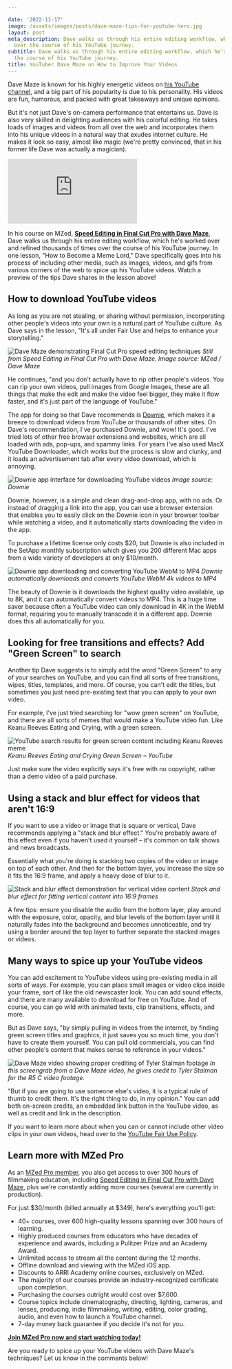 ```yaml
---

date: '2022-11-17'
image: /assets/images/posts/dave-maze-tips-for-youtube-hero.jpg
layout: post
meta_description: Dave walks us through his entire editing workflow, which he’s refined
  over the course of his YouTube journey.
subtitle: Dave walks us through his entire editing workflow, which he’s refined over
  the course of his YouTube journey.
title: YouTuber Dave Maze on How to Improve Your Videos
---
```


Dave Maze is known for his highly energetic videos on [his YouTube channel](https://www.youtube.com/c/DaveMaze1), and a big part of his popularity is due to his personality. His videos are fun, humorous, and packed with great takeaways and unique opinions.

But it's not just Dave's on-camera performance that entertains us. Dave is also very skilled in delighting audiences with his colorful editing. He takes loads of images and videos from all over the web and incorporates them into his unique videos in a natural way that exudes internet culture. He makes it look so easy, almost like magic (we're pretty convinced, that in his former life Dave was actually a magician).

<iframe src="https://www.youtube-nocookie.com/embed/AOiJpclb73U" frameborder="0" allow="accelerometer; autoplay; clipboard-write; encrypted-media; gyroscope; picture-in-picture; web-share" allowfullscreen></iframe>

In his course on MZed, [**Speed Editing in Final Cut Pro with Dave Maze**](https://www.mzed.com/courses/speed-editing-final-cut-pro), Dave walks us through his entire editing workflow, which he's worked over and refined thousands of times over the course of his YouTube journey. In one lesson, "How to Become a Meme Lord," Dave specifically goes into his process of including other media, such as images, videos, and gifs from various corners of the web to spice up his YouTube videos. Watch a preview of the tips Dave shares in the lesson above!

## How to download YouTube videos

As long as you are not stealing, or sharing without permission, incorporating other people's videos into your own is a natural part of YouTube culture. As Dave says in the lesson, "It's all under Fair Use and helps to enhance your storytelling."

![Dave Maze demonstrating Final Cut Pro speed editing techniques](/assets/images/posts/dave-maze-final-cut-pro-speed-editing.jpg)
*Still from Speed Editing in Final Cut Pro with Dave Maze. Image source: MZed / Dave Maze*

He continues, "and you don't actually have to rip other people's videos. You can rip your own videos, pull images from Google Images, these are all things that make the edit and make the video feel bigger, they make it flow faster, and it's just part of the language of YouTube."

The app for doing so that Dave recommends is [Downie](https://software.charliemonroe.net/downie/), which makes it a breeze to download videos from YouTube or thousands of other sites. On Dave's recommendation, I've purchased Downie, and wow! It's good. I've tried lots of other free browser extensions and websites, which are all loaded with ads, pop-ups, and spammy links. For years I've also used MacX YouTube Downloader, which works but the process is slow and clunky, and it loads an advertisement tab after every video download, which is annoying.

![Downie app interface for downloading YouTube videos](/assets/images/posts/dave-maze-downie-app-youtube-download.jpg)
*Image source: Downie*

Downie, however, is a simple and clean drag-and-drop app, with no ads. Or instead of dragging a link into the app, you can use a browser extension that enables you to easily click on the Downie icon in your browser toolbar while watching a video, and it automatically starts downloading the video in the app.

To purchase a lifetime license only costs $20, but Downie is also included in the SetApp monthly subscription which gives you 200 different Mac apps from a wide variety of developers at only $10/month.

![Downie app downloading and converting YouTube WebM to MP4](/assets/images/posts/dave-maze-downie-app-interface.jpg)
*Downie automatically downloads and converts YouTube WebM 4k videos to MP4*

The beauty of Downie is it downloads the highest quality video available, up to 8K, and it can automatically convert videos to MP4. This is a huge time saver because often a YouTube video can only download in 4K in the WebM format, requiring you to manually transcode it in a different app. Downie does this all automatically for you.

## Looking for free transitions and effects? Add "Green Screen" to search

Another tip Dave suggests is to simply add the word "Green Screen" to any of your searches on YouTube, and you can find all sorts of free transitions, wipes, titles, templates, and more. Of course, you can't edit the titles, but sometimes you just need pre-existing text that you can apply to your own video.

For example, I've just tried searching for "wow green screen" on YouTube, and there are all sorts of memes that would make a YouTube video fun. Like Keanu Reeves Eating and Crying, with a green screen.

![YouTube search results for green screen content including Keanu Reeves meme](/assets/images/posts/dave-maze-green-screen-search-tip.jpg)
*Keanu Reeves Eating and Crying Green Screen – YouTube*

Just make sure the video explicitly says it's free with no copyright, rather than a demo video of a paid purchase.

## Using a stack and blur effect for videos that aren't 16:9

If you want to use a video or image that is square or vertical, Dave recommends applying a "stack and blur effect." You're probably aware of this effect even if you haven't used it yourself – it's common on talk shows and news broadcasts.

Essentially what you're doing is stacking two copies of the video or image on top of each other. And then for the bottom layer, you increase the size so it fits the 16:9 frame, and apply a heavy dose of blur to it.

![Stack and blur effect demonstration for vertical video content](/assets/images/posts/dave-maze-stack-blur-effect.jpg)
*Stack and blur effect for fitting vertical content into 16:9 frames*

A few tips: ensure you disable the audio from the bottom layer, play around with the exposure, color, opacity, and blur levels of the bottom layer until it naturally fades into the background and becomes unnoticeable, and try using a border around the top layer to further separate the stacked images or videos.

## Many ways to spice up your YouTube videos

You can add excitement to YouTube videos using pre-existing media in all sorts of ways. For example, you can place small images or video clips inside your frame, sort of like the old newscaster look. You can add sound effects, and there are many available to download for free on YouTube. And of course, you can go wild with animated texts, clip transitions, effects, and more.

But as Dave says, "by simply pulling in videos from the internet, by finding green screen titles and graphics, it just saves you so much time, you don't have to create them yourself. You can pull old commercials, you can find other people's content that makes sense to reference in your videos."

![Dave Maze video showing proper crediting of Tyler Stalman footage](/assets/images/posts/dave-maze-crediting-original-content.jpg)
*In this screengrab from a Dave Maze video, he gives credit to Tyler Stalman for the R5 C video footage.*

"But if you are going to use someone else's video, it is a typical rule of thumb to credit them. It's the right thing to do, in my opinion." You can add both on-screen credits, an embedded link button in the YouTube video, as well as credit and link in the description.

If you want to learn more about when you can or cannot include other video clips in your own videos, head over to the [YouTube Fair Use Policy](https://support.google.com/youtube/answer/9783148?hl=en).

## Learn more with MZed Pro

As an [MZed Pro member](https://www.mzed.com/), you also get access to over 300 hours of filmmaking education, including [Speed Editing in Final Cut Pro with Dave Maze](https://www.mzed.com/courses/speed-editing-final-cut-pro), plus we're constantly adding more courses (several are currently in production).

For just $30/month (billed annually at $349), here's everything you'll get:

- 40+ courses, over 600 high-quality lessons spanning over 300 hours of learning.
- Highly produced courses from educators who have decades of experience and awards, including a Pulitzer Prize and an Academy Award.
- Unlimited access to stream all the content during the 12 months.
- Offline download and viewing with the MZed iOS app.
- Discounts to ARRI Academy online courses, exclusively on MZed.
- The majority of our courses provide an industry-recognized certificate upon completion.
- Purchasing the courses outright would cost over $7,600.
- Course topics include cinematography, directing, lighting, cameras, and lenses, producing, indie filmmaking, writing, editing, color grading, audio, and even how to launch a YouTube channel.
- 7-day money back guarantee if you decide it's not for you.

[**Join MZed Pro now and start watching today!**](https://www.mzed.com/)

Are you ready to spice up your YouTube videos with Dave Maze's techniques? Let us know in the comments below!